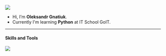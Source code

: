 ![](https://komarev.com/ghpvc/?username=OleksandrGnatiuk&color=blue)

- Hi, I’m **Oleksandr Gnatiuk**.
- Currently I'm learning **Python** at IT School GoIT.

---

#### Skills and Tools

<p align="left">
  <a href="https://skillicons.dev">
    <img src="https://skillicons.dev/icons?i=python,django,fastapi,postgresql,mongodb,docker,git,html,css" />
  </a>
</p>
